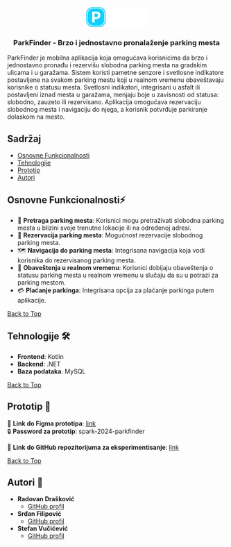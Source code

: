 <div align="center">
  <!-- You are encouraged to replace this logo with your own! Otherwise you can also remove it. -->
  <img src="./docs/images/PFinder.png" alt="logo" width="140"  height="auto" />
  <br/>

  <h3><b>ParkFinder - Brzo i jednostavno pronalaženje parking mesta</b></h3>
</div>

ParkFinder je mobilna aplikacija koja omogućava korisnicima da brzo i jednostavno pronađu i rezervišu slobodna parking mesta na gradskim ulicama i u garažama. Sistem koristi pametne senzore i svetlosne indikatore postavljene na svakom parking mestu koji u realnom vremenu obaveštavaju korisnike o statusu mesta. Svetlosni indikatori, integrisani u asfalt ili postavljeni iznad mesta u garažama, menjaju boje u zavisnosti od statusa: slobodno, zauzeto ili rezervisano. Aplikacija omogućava rezervaciju slobodnog mesta i navigaciju do njega, a korisnik potvrđuje parkiranje dolaskom na mesto.

## Sadržaj

- [Osnovne Funkcionalnosti](#osnovne-funkcionalnosti)
- [Tehnologije](#tehnologije-️)
- [Prototip](#prototip-)
- [Autori](#autori-)

## Osnovne Funkcionalnosti⚡

- 🚗 **Pretraga parking mesta**: Korisnici mogu pretraživati slobodna parking mesta u blizini svoje trenutne lokacije ili na određenoj adresi.
- 📅 **Rezervacija parking mesta**: Mogućnost rezervacije slobodnog parking mesta.
- 🗺️ **Navigacija do parking mesta**: Integrisana navigacija koja vodi korisnika do rezervisanog parking mesta.
- 🔔 **Obaveštenja u realnom vremenu**: Korisnici dobijaju obaveštenja o statusu parking mesta u realnom vremenu u slučaju da su u potrazi za parking mestom.
- 💳 **Plaćanje parkinga**: Integrisana opcija za plaćanje parkinga putem aplikacije.

[Back to Top](#sadržaj)

## Tehnologije 🛠️

- **Frontend**: Kotlin
- **Backend**: .NET
- **Baza podataka**: MySQL

[Back to Top](#sadržaj)

## Prototip 📱

:link: **Link do Figma prototipa**: [link](https://www.figma.com/proto/xXv5mbWfKTTxSLpWvze5JW/Park-Finder-Prototip?node-id=58-407&node-type=canvas&t=6acenGwvyjv9ePPf-1&scaling=scale-down&content-scaling=fixed&page-id=0%3A1&starting-point-node-id=58%3A407&share=1)  
:lock: **Password za prototip**: spark-2024-parkfinder

:link: **Link do GitHub repozitorijuma za eksperimentisanje**: [link](https://github.com/Drashko73/MobileAppExamples)

[Back to Top](#sadržaj)

## Autori 👥

- **Radovan Drašković**
  - [GitHub profil](https://github.com/Drashko73)
- **Srđan Filipović**
  - [GitHub profil](https://github.com/Srkii)
- **Stefan Vučićević**
  - [GitHub profil](https://github.com/Fuca255)
